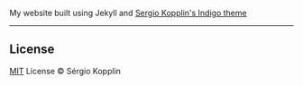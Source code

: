 My website built using Jekyll and [Sergio Kopplin's Indigo theme](https://github.com/sergiokopplin/indigo/fork)

---
## License

[MIT](https://kopplin.mit-license.org/) License © Sérgio Kopplin

